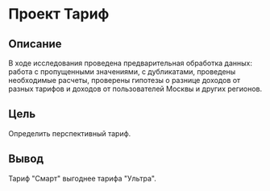 # Проект Тариф
## Описание
В ходе исследования проведена предварительная обработка данных: работа с пропущенными значениями, с дубликатами, проведены необходимые расчеты, проверены гипотезы о разнице доходов от разных тарифов и доходов от пользователей Москвы и других регионов.
## Цель
Определить перспективный тариф.
## Вывод
Тариф "Смарт" выгоднее тарифа "Ультра".
